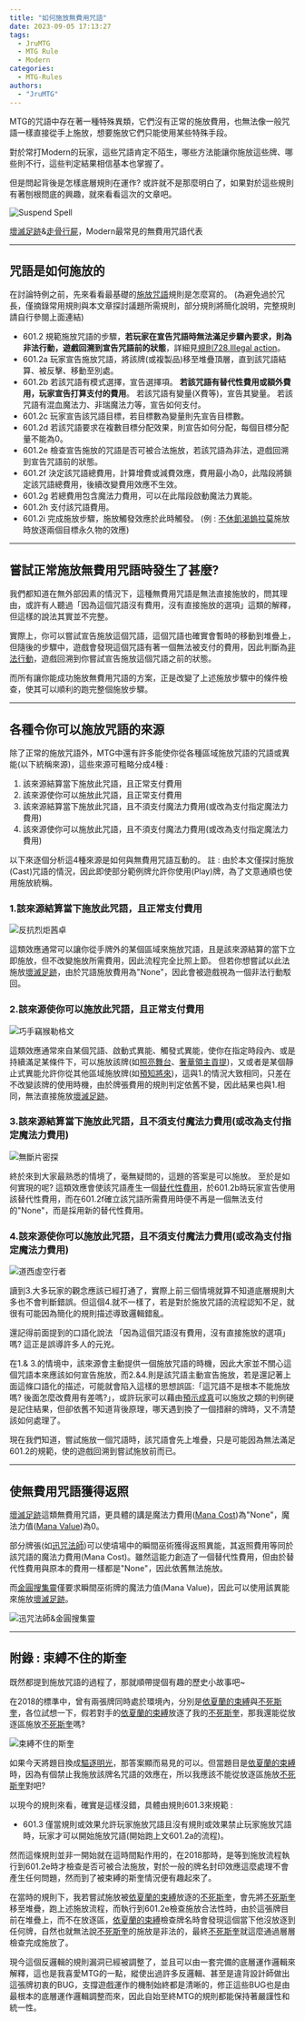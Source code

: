 ```yaml
---
title: "如何施放無費用咒語"
date: 2023-09-05 17:13:27
tags:
  - JruMTG
  - MTG Rule
  - Modern
categories:
  - MTG-Rules
authors:
  - "JruMTG"
---
```


MTG的咒語中存在著一種特殊異類，它們沒有正常的施放費用，也無法像一般咒語一樣直接從手上施放，想要施放它們只能使用某些特殊手段。

對於常打Modern的玩家，這些咒語肯定不陌生，哪些方法能讓你施放這些牌、哪些則不行，這些判定結果相信基本也掌握了。

但是問起背後是怎樣底層規則在運作? 或許就不是那麼明白了，如果對於這些規則有著刨根問底的興趣，就來看看這次的文章吧。

![Suspend Spell](https://imgur.com/efApFCT.jpg)

[壞滅足跡](https://scryfall.com/card/mh1/160/zht/%E5%A3%9E%E6%BB%85%E8%B6%B3%E8%B7%A1)&[走骨行屍](https://scryfall.com/card/tsr/121/zht/%E8%B5%B0%E9%AA%A8%E8%A1%8C%E5%B1%8D)，Modern最常見的無費用咒語代表

---

## 咒語是如何施放的

在討論特例之前，先來看看最基礎的[施放咒語](https://mtg.fandom.com/wiki/Casting_spells)規則是怎麼寫的。
(為避免過於冗長，僅摘錄常用規則與本文章探討議題所需規則，部分規則將簡化說明，完整規則請自行參閱上面連結)

- 601.2
  規範施放咒語的步驟，**若玩家在宣告咒語時無法滿足步驟內要求，則為非法行動，遊戲回溯到宣告咒語前的狀態**，詳細見[規則728.Illegal action](https://mtg.fandom.com/wiki/Illegal_action)。
- 601.2a
  玩家宣告施放咒語，將該牌(或複製品)移至堆疊頂層，直到該咒語結算、被反擊、移動至別處。
- 601.2b
  若該咒語有模式選擇，宣告選擇項。
  **若該咒語有替代性費用或額外費用，玩家宣告打算支付的費用**。
  若該咒語有變量(X費等)，宣告其變量。
  若該咒語有混血魔法力、非瑞魔法力等，宣告如何支付。
- 601.2c
  玩家宣告該咒語目標，若目標數為變量則先宣告目標數。
- 601.2d
  若該咒語要求在複數目標分配效果，則宣告如何分配，每個目標分配量不能為0。
- 601.2e
  檢查宣告施放的咒語是否可被合法施放，若該咒語為非法，遊戲回溯到宣告咒語前的狀態。
- 601.2f
  決定該咒語總費用，計算增費或減費效應，費用最小為0，此階段將鎖定該咒語總費用，後續改變費用效應不生效。
- 601.2g
  若總費用包含魔法力費用，可以在此階段啟動魔法力異能。
- 601.2h
  支付該咒語費用。
- 601.2i
  完成施放步驟，施放觸發效應於此時觸發。
  (例 : [不休飢渴鎢拉莫](https://scryfall.com/card/bfz/15/zht/%E4%B8%8D%E4%BC%91%E9%A3%A2%E6%B8%B4%E9%8E%A2%E6%8B%89%E8%8E%AB)施放時放逐兩個目標永久物的效應)

---

## 嘗試正常施放無費用咒語時發生了甚麼?

我們都知道在無外部因素的情況下，這種無費用咒語是無法直接施放的，問其理由，或許有人聽過「因為這個咒語沒有費用，沒有直接施放的選項」這類的解釋，但這樣的說法其實並不完整。

實際上，你可以嘗試宣告施放這個咒語，這個咒語也確實會暫時的移動到堆疊上，但隨後的步驟中，遊戲會發現這個咒語有著一個無法被支付的費用，因此判斷為[非法行動](https://mtg.fandom.com/wiki/Illegal_action)，遊戲回溯到你嘗試宣告施放這個咒語之前的狀態。

而所有讓你能成功施放無費用咒語的方案，正是改變了上述施放步驟中的條件檢查，使其可以順利的跑完整個施放步驟。

---

## 各種令你可以施放咒語的來源

除了正常的施放咒語外，MTG中還有許多能使你從各種區域施放咒語的咒語或異能(以下統稱來源)，這些來源可粗略分成4種 :

1. 該來源結算當下施放此咒語，且正常支付費用
2. 該來源使你可以施放此咒語，且正常支付費用
3. 該來源結算當下施放此咒語，且不須支付魔法力費用(或改為支付指定魔法力費用)
4. 該來源使你可以施放此咒語，且不須支付魔法力費用(或改為支付指定魔法力費用)

以下來逐個分析這4種來源是如何與無費用咒語互動的。
註 : 由於本文僅探討施放(Cast)咒語的情況，因此即使部分範例牌允許你使用(Play)牌，為了文意通順也使用施放統稱。

### 1.該來源結算當下施放此咒語，且正常支付費用

![反抗烈炬茜卓](https://cards.scryfall.io/large/front/2/e/2eac0eaa-55b2-444a-863d-c66769aab4ee.jpg?1690004652)

這類效應通常可以讓你從手牌外的某個區域來施放咒語，且是該來源結算的當下立即施放，但不改變施放所需費用，因此流程完全比照上節。
但若你想嘗試以此法施放[壞滅足跡](https://scryfall.com/card/mh1/160/zht/%E5%A3%9E%E6%BB%85%E8%B6%B3%E8%B7%A1)，由於咒語施放費用為"None"，因此會被遊戲視為一個非法行動駁回。

### 2.該來源使你可以施放此咒語，且正常支付費用

![巧手竊猴勒格文](https://cards.scryfall.io/large/front/4/1/41eb4f44-c655-432e-aea1-3af76bdca2e7.jpg?1646279037)

這類效應通常來自某個咒語、啟動式異能、觸發式異能，使你在指定時段內、或是持續滿足某條件下，可以施放該牌(如[照亮舞台](https://scryfall.com/card/clb/802/zht/%E7%85%A7%E4%BA%AE%E8%88%9E%E5%8F%B0)、[奢華領主貢提](https://scryfall.com/card/clb/753/zht/%E5%A5%A2%E8%8F%AF%E9%A0%98%E4%B8%BB%E8%B2%A2%E6%8F%90))，又或者是某個靜止式異能允許你從其他區域施放牌(如[預知將來](https://scryfall.com/card/mh1/53/zht/%E9%A0%90%E7%9F%A5%E5%B0%87%E4%BE%86))，這與1.的情況大致相同，只差在不改變該牌的使用時機，由於牌張費用的規則判定依舊不變，因此結果也與1.相同，無法直接施放[壞滅足跡](https://scryfall.com/card/mh1/160/zht/%E5%A3%9E%E6%BB%85%E8%B6%B3%E8%B7%A1)。

### 3.該來源結算當下施放此咒語，且不須支付魔法力費用(或改為支付指定魔法力費用)

![無斷片密探](https://cards.scryfall.io/large/front/e/e/eeceff71-0a62-4bc5-8502-d537c77573d6.jpg?1646280822)

終於來到大家最熟悉的情境了，毫無疑問的，這題的答案是可以施放。
至於是如何實現的呢? 這類效應會使該咒語產生一個[替代性費用](https://mtg.fandom.com/wiki/Alternative_cost)，於601.2b時玩家宣告使用該替代性費用，而在601.2f確立該咒語所需費用時便不再是一個無法支付的"None"，而是採用新的替代性費用。

### 4.該來源使你可以施放此咒語，且不須支付魔法力費用(或改為支付指定魔法力費用)

![道西虛空行者](https://cards.scryfall.io/large/front/b/a/ba32547b-523d-4ba8-b589-0c023aed0643.jpg?1646278414)

讀到3.大多玩家的觀念應該已經打通了，實際上前三個情境就算不知道底層規則大多也不會判斷錯誤。但這個4.就不一樣了，若是對於施放咒語的流程認知不足，就很有可能因為簡化的規則描述導致邏輯錯亂。

還記得前面提到的口語化說法 「因為這個咒語沒有費用，沒有直接施放的選項」嗎? 這正是誤導許多人的元兇。

在1.& 3.的情境中，該來源會主動提供一個施放咒語的時機，因此大家並不關心這個咒語本來應該如何宣告施放，而2.&4.則是該咒語主動宣告施放，若是還記著上面這條口語化的描述，可能就會陷入這樣的思想誤區:「這咒語不是根本不能施放嗎? 後面怎麼改費用有差嗎?」，或許玩家可以藉由[預示成真](https://scryfall.com/card/akh/42/zht/%E9%A0%90%E7%A4%BA%E6%88%90%E7%9C%9F)可以施放之類的判例硬是記住結果，但卻依舊不知道背後原理，哪天遇到換了一個措辭的牌時，又不清楚該如何處理了。

現在我們知道，嘗試施放一個咒語時，該咒語會先上堆疊，只是可能因為無法滿足601.2的規範，使的遊戲回溯到嘗試施放前而已。

---

## 使無費用咒語獲得返照

[壞滅足跡](https://scryfall.com/card/mh1/160/zht/%E5%A3%9E%E6%BB%85%E8%B6%B3%E8%B7%A1)這類無費用咒語，更具體的講是魔法力費用([Mana Cost](https://mtg.fandom.com/wiki/Mana_cost))為"None"，魔法力值([Mana Value](https://mtg.fandom.com/wiki/Mana_value))為0。

部分牌張(如[迅咒法師](https://scryfall.com/card/uma/71/snapcaster-mage))可以使墳場中的瞬間巫術獲得返照異能，其返照費用等同於該咒語的魔法力費用(Mana Cost)。雖然這能力創造了一個替代性費用，但由於替代性費用與原本的費用一樣都是"None"，因此依舊無法施放。

而[金圓搜集靈](https://scryfall.com/card/mom/227/halo-forager)僅要求瞬間巫術牌的魔法力值(Mana Value)，因此可以使用該異能來施放[壞滅足跡](https://scryfall.com/card/mh1/160/zht/%E5%A3%9E%E6%BB%85%E8%B6%B3%E8%B7%A1)。

![迅咒法師&金圓搜集靈](https://i.imgur.com/qNuSUBK.jpg)

---

## 附錄 : 束縛不住的斯奎

既然都提到施放咒語的過程了，那就順帶提個有趣的歷史小故事吧~

在2018的標準中，曾有兩張牌同時處於環境內，分別是[依夏蘭的束縛](https://scryfall.com/card/xln/17/zht/%E4%BE%9D%E5%A4%8F%E8%98%AD%E7%9A%84%E6%9D%9F%E7%B8%9B)與[不死斯奎](https://scryfall.com/card/dom/146/zht/%E4%B8%8D%E6%AD%BB%E6%96%AF%E5%A5%8E)，各位試想一下，假若對手的[依夏蘭的束縛](https://scryfall.com/card/xln/17/zht/%E4%BE%9D%E5%A4%8F%E8%98%AD%E7%9A%84%E6%9D%9F%E7%B8%9B)放逐了我的[不死斯奎](https://scryfall.com/card/dom/146/zht/%E4%B8%8D%E6%AD%BB%E6%96%AF%E5%A5%8E)，那我還能從放逐區施放[不死斯奎](https://scryfall.com/card/dom/146/zht/%E4%B8%8D%E6%AD%BB%E6%96%AF%E5%A5%8E)嗎?

![束縛不住的斯奎](https://i.imgur.com/twwoCfx.jpg)

如果今天將題目換成[驅逐明光](https://scryfall.com/card/thb/4/zht/%E9%A9%85%E9%80%90%E6%98%8E%E5%85%89)，那答案顯而易見的可以。但當題目是[依夏蘭的束縛](https://scryfall.com/card/xln/17/zht/%E4%BE%9D%E5%A4%8F%E8%98%AD%E7%9A%84%E6%9D%9F%E7%B8%9B)時，因為有個禁止我施放該牌名咒語的效應在，所以我應該不能從放逐區施放[不死斯奎](https://scryfall.com/card/dom/146/zht/%E4%B8%8D%E6%AD%BB%E6%96%AF%E5%A5%8E)對吧?

以現今的規則來看，確實是這樣沒錯，具體由規則601.3來規範 :

- 601.3
  僅當規則或效果允許玩家施放咒語且沒有規則或效果禁止玩家施放咒語時，玩家才可以開始施放咒語(開始跑上文601.2a的流程)。

然而這條規則並非一開始就在這時間點作用的，在2018那時，是等到施放流程執行到601.2e時才檢查是否可被合法施放，對於一般的牌名封印效應這麼處理不會產生任何問題，然而到了被束縛的斯奎情況便有趣起來了。

在當時的規則下，我若嘗試施放被[依夏蘭的束縛](https://scryfall.com/card/xln/17/zht/%E4%BE%9D%E5%A4%8F%E8%98%AD%E7%9A%84%E6%9D%9F%E7%B8%9B)放逐的[不死斯奎](https://scryfall.com/card/dom/146/zht/%E4%B8%8D%E6%AD%BB%E6%96%AF%E5%A5%8E)，會先將[不死斯奎](https://scryfall.com/card/dom/146/zht/%E4%B8%8D%E6%AD%BB%E6%96%AF%E5%A5%8E)移至堆疊，跑上述施放流程，而執行到601.2e檢查施放合法性時，由於這張牌目前在堆疊上，而不在放逐區，[依夏蘭的束縛](https://scryfall.com/card/xln/17/zht/%E4%BE%9D%E5%A4%8F%E8%98%AD%E7%9A%84%E6%9D%9F%E7%B8%9B)檢查牌名時會發現這個當下他沒放逐到任何牌，自然也就無法說[不死斯奎](https://scryfall.com/card/dom/146/zht/%E4%B8%8D%E6%AD%BB%E6%96%AF%E5%A5%8E)的施放是非法的，最終[不死斯奎](https://scryfall.com/card/dom/146/zht/%E4%B8%8D%E6%AD%BB%E6%96%AF%E5%A5%8E)就這麼通過層層檢查完成施放了。

現今這個反邏輯的規則漏洞已經被調整了，並且可以由一套完備的底層運作邏輯來解釋，這也是我喜愛MTG的一點，縱使出過許多反邏輯、甚至是違背設計師做出這張牌初衷的BUG，支撐遊戲運作的機制始終都是清晰的，修正這些BUG也是由最根本的底層運作邏輯調整而來，因此自始至終MTG的規則都能保持著嚴謹性和統一性。

